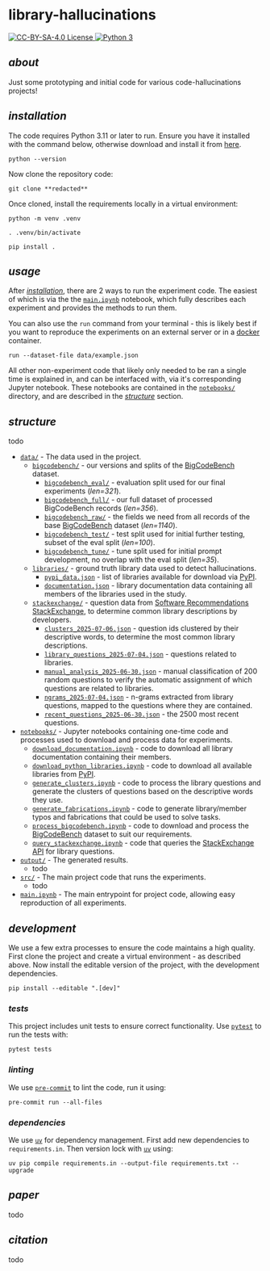 # **library-hallucinations**

<div>
    <!-- badges from : https://shields.io/ -->
    <!-- logos available : https://simpleicons.org/ -->
    <a href="https://creativecommons.org/licenses/by-sa/4.0/">
        <img alt="CC-BY-SA-4.0 License" src="https://img.shields.io/badge/Licence-CC_BY_SA_4.0-yellow?style=for-the-badge&logo=docs&logoColor=white" />
    </a>
    <a href="https://www.python.org/">
        <img alt="Python 3" src="https://img.shields.io/badge/Python_3-blue?style=for-the-badge&logo=python&logoColor=white" />
    </a>
</div>

## *about*

Just some prototyping and initial code for various code-hallucinations projects!

## *installation*

The code requires Python 3.11 or later to run.
Ensure you have it installed with the command below, otherwise download and install it from
[here](https://www.python.org/downloads/).

```shell
python --version
```

Now clone the repository code:

```shell
git clone **redacted**
```

Once cloned, install the requirements locally in a virtual environment:

```shell
python -m venv .venv

. .venv/bin/activate

pip install .
```

## *usage*

After [*installation*](#installation), there are 2 ways to run the experiment code.
The easiest of which is via the the [`main.ipynb`](main.ipynb) notebook, which fully describes
each experiment and provides the methods to run them.

You can also use the `run` command from your terminal - this is likely best if you want to
reproduce the experiments on an external server or in a [docker](https://www.docker.com/)
container.

```shell
run --dataset-file data/example.json
```

All other non-experiment code that likely only needed to be ran a single time is explained in,
and can be interfaced with, via it's corresponding Jupyter notebook.
These notebooks are contained in the [`notebooks/`](notebooks/) directory, and are described in the
[*structure*](#structure) section.

## *structure*

todo

- [`data/`](data/) - The data used in the project.
    - [`bigcodebench/`](data/bigcodebench/) - our versions and splits of the [BigCodeBench](https://bigcode-bench.github.io/) dataset.
        - [`bigcodebench_eval/`](data/bigcodebench/bigcodebench_eval/) - evaluation split used for our final experiments (*len=321*).
        - [`bigcodebench_full/`](data/bigcodebench/bigcodebench_full/) - our full dataset of processed BigCodeBench records (*len=356*).
        - [`bigcodebench_raw/`](data/bigcodebench/bigcodebench_raw/) - the fields we need from all records of the base [BigCodeBench](https://bigcode-bench.github.io/) dataset (*len=1140*).
        - [`bigcodebench_test/`](data/bigcodebench/bigcodebench_test/) - test split used for initial further testing, subset of the eval split (*len=100*).
        - [`bigcodebench_tune/`](data/bigcodebench/bigcodebench_tune/) - tune split used for initial prompt development, no overlap with the eval split (*len=35*).
    - [`libraries/`](data/libraries/) - ground truth library data used to detect hallucinations.
        - [`pypi_data.json`](data/libraries/pypi_data.json) - list of libraries available for download via [PyPI](https://pypi.org/).
        - [`documentation.json`](data/libraries/documentation.json) - library documentation data containing all members of the libraries used in the study.
    - [`stackexchange/`](data/stackexchange/) - question data from [Software Recommendations StackExchange](https://softwarerecs.stackexchange.com/), to determine common library descriptions by developers.
        - [`clusters_2025-07-06.json`](data/stackexchange/clusters_2025-07-06.json) - question ids clustered by their descriptive words, to determine the most common library descriptions.
        - [`library_questions_2025-07-04.json`](data/stackexchange/library_questions_2025-07-04.json) - questions related to libraries.
        - [`manual_analysis_2025-06-30.json`](data/stackexchange/manual_analysis_2025-06-30.json) - manual classification of 200 random questions to verify the automatic assignment of which questions are related to libraries.
        - [`ngrams_2025-07-04.json`](data/stackexchange/ngrams_2025-07-04.json) - n-grams extracted from library questions, mapped to the questions where they are contained.
        - [`recent_questions_2025-06-30.json`](data/stackexchange/recent_questions_2025-06-30.json) - the 2500 most recent questions.
- [`notebooks/`](notebooks/) - Jupyter notebooks containing one-time code and processes used to download and process data for experiments.
    - [`download_documentation.ipynb`](notebooks/download_documentation.ipynb) - code to download all library documentation containing their members.
    - [`download_python_libraries.ipynb`](notebooks/download_python_libraries.ipynb) - code to download all available libraries from [PyPI](https://pypi.org/).
    - [`generate_clusters.ipynb`](notebooks/generate_clusters.ipynb) - code to process the library questions and generate the clusters of questions based on the descriptive words they use.
    - [`generate_fabrications.ipynb`](notebooks/generate_fabrications.ipynb) - code to generate library/member typos and fabrications that could be used to solve tasks.
    - [`process_bigcodebench.ipynb`](notebooks/process_bigcodebench.ipynb) - code to download and process the [BigCodeBench](https://bigcode-bench.github.io/) dataset to suit our requirements.
    - [`query_stackexchange.ipynb`](notebooks/query_stackexchange.ipynb) - code that queries the [StackExchange API](https://api.stackexchange.com/) for library questions.
- [`output/`](output/) - The generated results.
    - todo
- [`src/`](src/) - The main project code that runs the experiments.
    - todo
- [`main.ipynb`](main.ipynb) - The main entrypoint for project code, allowing easy reproduction of all experiments.

## *development*

We use a few extra processes to ensure the code maintains a high quality.
First clone the project and create a virtual environment - as described above.
Now install the editable version of the project, with the development dependencies.

```shell
pip install --editable ".[dev]"
```

### *tests*

This project includes unit tests to ensure correct functionality.
Use [`pytest`](https://docs.pytest.org/en/stable/) to run the tests with:

```shell
pytest tests
```

### *linting*

We use [`pre-commit`](https://pre-commit.com/) to lint the code, run it using:

```shell
pre-commit run --all-files
```

### *dependencies*

We use [`uv`](https://astral.sh/blog/uv) for dependency management.
First add new dependencies to `requirements.in`.
Then version lock with [`uv`](https://astral.sh/blog/uv) using:

```shell
uv pip compile requirements.in --output-file requirements.txt --upgrade
```

## *paper*

todo

## *citation*

todo
